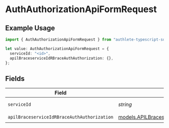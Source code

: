 # AuthAuthorizationApiFormRequest

## Example Usage

```typescript
import { AuthAuthorizationApiFormRequest } from "authlete-typescript-sdk/models/operations";

let value: AuthAuthorizationApiFormRequest = {
  serviceId: "<id>",
  apilBraceserviceIdRBraceAuthAuthorization: {},
};
```

## Fields

| Field                                                                                                         | Type                                                                                                          | Required                                                                                                      | Description                                                                                                   |
| ------------------------------------------------------------------------------------------------------------- | ------------------------------------------------------------------------------------------------------------- | ------------------------------------------------------------------------------------------------------------- | ------------------------------------------------------------------------------------------------------------- |
| `serviceId`                                                                                                   | *string*                                                                                                      | :heavy_check_mark:                                                                                            | A service ID.                                                                                                 |
| `apilBraceserviceIdRBraceAuthAuthorization`                                                                   | [models.APILBraceserviceIdRBraceAuthAuthorization](../../models/apilbraceserviceidrbraceauthauthorization.md) | :heavy_check_mark:                                                                                            | N/A                                                                                                           |